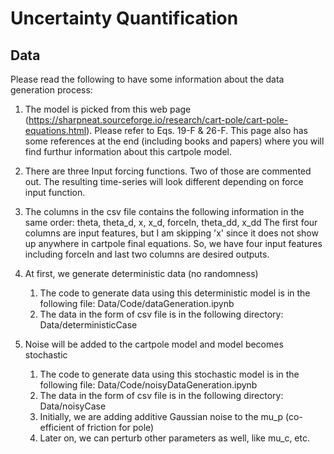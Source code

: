 # Uncertainty Quantification 
## Data
Please read the following to have some information about the data generation process:

1. The model is picked from this web page (https://sharpneat.sourceforge.io/research/cart-pole/cart-pole-equations.html). Please refer 
   to Eqs. 19-F & 26-F. This page also has some references at the end (including books and papers) where you will find furthur            information about this cartpole model.

2. There are three Input forcing functions. Two of those are commented out. The resulting time-series will look different depending on 
   force input function. 

3. The columns in the csv file contains the following information in the same order:
   theta, theta_d, x, x_d, forceIn, theta_dd, x_dd
   The first four columns are input features, but I am skipping 'x' since it does not show up anywhere in cartpole final equations.      So, we have four input features including forceIn and last two columns are desired outputs.  

4. At first, we generate deterministic data (no randomness)

   1. The code to generate data using this deterministic model is in the following file: Data/Code/dataGeneration.ipynb
   2. The data in the form of csv file is in the following directory: Data/deterministicCase
   
5. Noise will be added to the cartpole model and model becomes stochastic 
   
   1. The code to generate data using this stochastic model is in the following file: Data/Code/noisyDataGeneration.ipynb
   2. The data in the form of csv file is in the following directory: Data/noisyCase
   3. Initially, we are adding additive Gaussian noise to the mu_p (co-efficient of friction for pole) 
   4. Later on, we can perturb other parameters as well, like mu_c, etc. 
